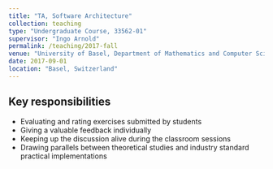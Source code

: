 ```yaml
---
title: "TA, Software Architecture"
collection: teaching
type: "Undergraduate Course, 33562-01"
supervisor: "Ingo Arnold"
permalink: /teaching/2017-fall
venue: "University of Basel, Department of Mathematics and Computer Science"
date: 2017-09-01
location: "Basel, Switzerland"
---
```

Key responsibilities
---
- Evaluating and rating exercises submitted by students
- Giving a valuable feedback individually
- Keeping up the discussion alive during the classroom sessions
- Drawing parallels between theoretical studies and industry standard practical implementations

